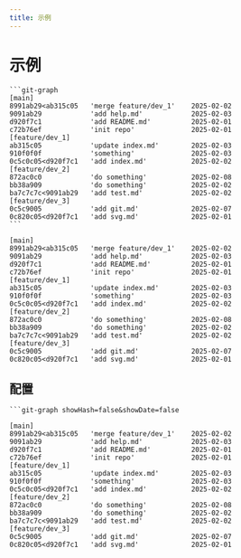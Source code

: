 ```yaml
---
title: 示例
---
```


# 示例

````
```git-graph
[main]
8991ab29<ab315c05   'merge feature/dev_1'    2025-02-02
9091ab29            'add help.md'            2025-02-03
d920f7c1            'add README.md'          2025-02-01
c72b76ef            'init repo'              2025-02-01
[feature/dev_1]
ab315c05            'update index.md'        2025-02-03
910f0f0f            'something'              2025-02-03
0c5c0c05<d920f7c1   'add index.md'           2025-02-02
[feature/dev_2]
872ac0c0            'do something'           2025-02-08
bb38a909            'do something'           2025-02-02
ba7c7c7c<9091ab29   'add test.md'            2025-02-02
[feature/dev_3]
0c5c9005            'add git.md'             2025-02-07
0c820c05<d920f7c1   'add svg.md'             2025-02-01
```
````

```git-graph
[main]
8991ab29<ab315c05   'merge feature/dev_1'    2025-02-02
9091ab29            'add help.md'            2025-02-03
d920f7c1            'add README.md'          2025-02-01
c72b76ef            'init repo'              2025-02-01
[feature/dev_1]
ab315c05            'update index.md'        2025-02-03
910f0f0f            'something'              2025-02-03
0c5c0c05<d920f7c1   'add index.md'           2025-02-02
[feature/dev_2]
872ac0c0            'do something'           2025-02-08
bb38a909            'do something'           2025-02-02
ba7c7c7c<9091ab29   'add test.md'            2025-02-02
[feature/dev_3]
0c5c9005            'add git.md'             2025-02-07
0c820c05<d920f7c1   'add svg.md'             2025-02-01
```

## 配置

````
```git-graph showHash=false&showDate=false
````

```git-graph showHash=false&showDate=false
[main]
8991ab29<ab315c05   'merge feature/dev_1'    2025-02-02
9091ab29            'add help.md'            2025-02-03
d920f7c1            'add README.md'          2025-02-01
c72b76ef            'init repo'              2025-02-01
[feature/dev_1]
ab315c05            'update index.md'        2025-02-03
910f0f0f            'something'              2025-02-03
0c5c0c05<d920f7c1   'add index.md'           2025-02-02
[feature/dev_2]
872ac0c0            'do something'           2025-02-08
bb38a909            'do something'           2025-02-02
ba7c7c7c<9091ab29   'add test.md'            2025-02-02
[feature/dev_3]
0c5c9005            'add git.md'             2025-02-07
0c820c05<d920f7c1   'add svg.md'             2025-02-01
```
